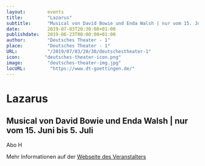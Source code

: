 ```yaml
---
layout:        events
title:         "Lazarus"
subtitle:      "Musical von David Bowie und Enda Walsh | nur vom 15. Juni bis 5. Juli"
date:          2019-07-03T20:30:00+01:00
publishdate:   2019-06-23T00:00:00+01:00
author:        "Deutsches Theater - 1"
place:         "Deutsches Theater - 1"
URL:           "/2019/07/03/20/30/deutschestheater-1"
icon:         "deutsches-theater-icon.png"
image:         "deutsches-theater-img.jpg"
locURL:         "https://www.dt-goettingen.de/"
---
```


Lazarus
===========

Musical von David Bowie und Enda Walsh | nur vom 15. Juni bis 5. Juli
-----------

 Abo H

Mehr Informationen auf der [Webseite des Veranstalters](https://www.dt-goettingen.de/stueck/lazarus/)
